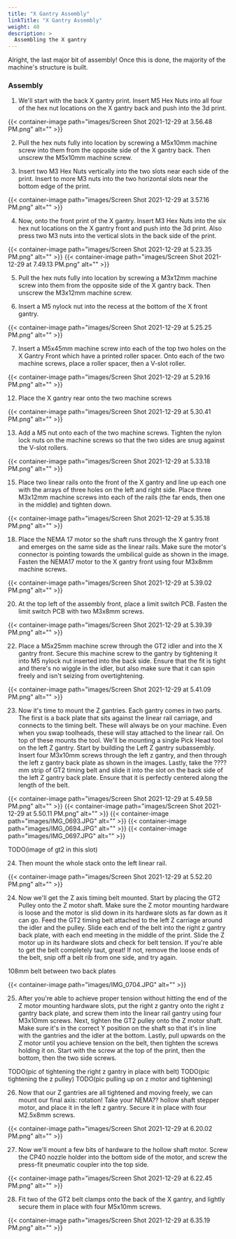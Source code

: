 ```yaml
---
title: "X Gantry Assembly"
linkTitle: "X Gantry Assembly"
weight: 40
description: >
  Assembling the X gantry
---
```


Alright, the last major bit of assembly! Once this is done, the majority of the machine's structure is built.



### Assembly

1. We'll start with the back X gantry print. Insert M5 Hex Nuts into all four of the hex nut locations on the X gantry back and push into the 3d print. 

{{< container-image path="images/Screen Shot 2021-12-29 at 3.56.48 PM.png" alt="" >}}

2. Pull the hex nuts fully into location by screwing a M5x10mm machine screw into them from the opposite side of the X gantry back. Then unscrew the M5x10mm machine screw.

3. Insert two M3 Hex Nuts vertically into the two slots near each side of the print. Insert to more M3 nuts into the two horizontal slots near the bottom edge of the print.

{{< container-image path="images/Screen Shot 2021-12-29 at 3.57.16 PM.png" alt="" >}}

4. Now, onto the front print of the X gantry. Insert M3 Hex Nuts into the six hex nut locations on the X gantry front and push into the 3d print. Also press two M3 nuts into the vertical slots in the back side of the print.

{{< container-image path="images/Screen Shot 2021-12-29 at 5.23.35 PM.png" alt="" >}}
{{< container-image path="images/Screen Shot 2021-12-29 at 7.49.13 PM.png" alt="" >}}

5. Pull the hex nuts fully into location by screwing a M3x12mm machine screw into them from the opposite side of the X gantry back. Then unscrew the M3x12mm machine screw.

6. Insert a M5 nylock nut into the recess at the bottom of the X front gantry.

{{< container-image path="images/Screen Shot 2021-12-29 at 5.25.25 PM.png" alt="" >}}

7. Insert a M5x45mm machine screw into each of the top two holes on the X Gantry Front which have a printed roller spacer. Onto each of the two machine screws, place a roller spacer, then a V-slot roller.

{{< container-image path="images/Screen Shot 2021-12-29 at 5.29.16 PM.png" alt="" >}}


12. Place the X gantry rear onto the two machine screws

{{< container-image path="images/Screen Shot 2021-12-29 at 5.30.41 PM.png" alt="" >}}

13. Add a M5 nut onto each of the two machine screws. Tighten the nylon lock nuts on the machine screws so that the two sides are snug against the V-slot rollers.

{{< container-image path="images/Screen Shot 2021-12-29 at 5.33.18 PM.png" alt="" >}}


15. Place two linear rails onto the front of the X gantry and line up each one with the arrays of three holes on the left and right side. Place three M3x12mm machine screws into each of the rails (the far ends, then one in the middle) and tighten down.

{{< container-image path="images/Screen Shot 2021-12-29 at 5.35.18 PM.png" alt="" >}}

18. Place the NEMA 17 motor so the shaft runs through the X gantry front and emerges on the same side as the linear rails. Make sure the motor's connector is pointing towards the umbilical guide as shown in the image. Fasten the NEMA17 motor to the X gantry front using four M3x8mm machine screws.

{{< container-image path="images/Screen Shot 2021-12-29 at 5.39.02 PM.png" alt="" >}}


20. At the top left of the assembly front, place a limit switch PCB. Fasten the limit switch PCB with two M3x8mm screws.

{{< container-image path="images/Screen Shot 2021-12-29 at 5.39.39 PM.png" alt="" >}}


22. Place a M5x25mm machine screw through the GT2 idler and into the X gantry front. Secure this machine screw to the gantry by tightening it into M5 nylock nut inserted into the back side. Ensure that the fit is tight and there's no wiggle in the idler, but also make sure that it can spin freely and isn't seizing from overtightening.

{{< container-image path="images/Screen Shot 2021-12-29 at 5.41.09 PM.png" alt="" >}}


23. Now it's time to mount the Z gantries. Each gantry comes in two parts. The first is a back plate that sits against the linear rail carriage, and connects to the timing belt. These will always be on your machine. Even when you swap toolheads, these will stay attached to the linear rail. On top of these mounts the tool. We'll be mounting a single Pick Head tool on the left Z gantry. Start by building the Left Z gantry subassembly. Insert four M3x10mm screws through the left z gantry, and then through the left z gantry back plate as shown in the images. Lastly, take the ???? mm strip of GT2 timing belt and slide it into the slot on the back side of the left Z gantry back plate. Ensure that it is perfectly centered along the length of the belt.

{{< container-image path="images/Screen Shot 2021-12-29 at 5.49.58 PM.png" alt="" >}}
{{< container-image path="images/Screen Shot 2021-12-29 at 5.50.11 PM.png" alt="" >}}
{{< container-image path="images/IMG_0693.JPG" alt="" >}}
{{< container-image path="images/IMG_0694.JPG" alt="" >}}
{{< container-image path="images/IMG_0697.JPG" alt="" >}}

TODO(image of gt2 in this slot)

24. Then mount the whole stack onto the left linear rail.

{{< container-image path="images/Screen Shot 2021-12-29 at 5.52.20 PM.png" alt="" >}}


24. Now we'll get the Z axis timing belt mounted. Start by placing the GT2 Pulley onto the Z motor shaft. Make sure the Z motor mounting hardware is loose and the motor is slid down in its hardware slots as far down as it can go. Feed the GT2 timing belt attached to the left Z carriage around the idler and the pulley. Slide each end of the belt into the right z gantry back plate, with each end meeting in the middle of the print. Slide the Z motor up in its hardware slots and check for belt tension. If you're able to get the belt completely taut, great! If not, remove the loose ends of the belt, snip off a belt rib from one side, and try again.

108mm belt between two back plates

{{< container-image path="images/IMG_0704.JPG" alt="" >}}

25. After you're able to achieve proper tension without hitting the end of the Z motor mounting hardware slots, put the right z gantry onto the right z gantry back plate, and screw them into the linear rail gantry using four M3x10mm screws. Next, tighten the GT2 pulley onto the Z motor shaft. Make sure it's in the correct Y position on the shaft so that it's in line with the gantries and the idler at the bottom. Lastly, pull upwards on the Z motor until you achieve tension on the belt, then tighten the screws holding it on. Start with the screw at the top of the print, then the bottom, then the two side screws.

TODO(pic of tightening the right z gantry in place with belt)
TODO(pic tightening the z pulley)
TODO(pic pulling up on z motor and tightening)

26. Now that our Z gantries are all tightened and moving freely, we can mount our final axis: rotation! Take your NEMA?? hollow shaft stepper motor, and place it in the left z gantry. Secure it in place with four M2.5x8mm screws.

{{< container-image path="images/Screen Shot 2021-12-29 at 6.20.02 PM.png" alt="" >}}

27. Now we'll mount a few bits of hardware to the hollow shaft motor. Screw the CP40 nozzle holder into the bottom side of the motor, and screw the press-fit pneumatic coupler into the top side.

{{< container-image path="images/Screen Shot 2021-12-29 at 6.22.45 PM.png" alt="" >}}

28. Fit two of the GT2 belt clamps onto the back of the X gantry, and lightly secure them in place with four M5x10mm screws.

{{< container-image path="images/Screen Shot 2021-12-29 at 6.35.19 PM.png" alt="" >}}
